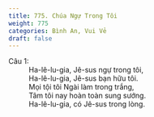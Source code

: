 ```yaml
---
title: 775. Chúa Ngự Trong Tôi
weight: 775
categories: Bình An, Vui Vẻ
draft: false
---
```

<dl><dt>Câu 1:</dt><dd data-verse="1">Ha-lê-lu-gia, Jê-sus ngự trong tôi, <br/>Ha-lê-lu-gia, Jê-sus bạn hữu tôi. <br/>Mọi tội tôi Ngài làm trong trắng, <br/>Tâm tôi nay hoàn toàn sung sướng. <br/>Ha-lê-lu-gia, có Jê-sus trong lòng. </dd></dl>